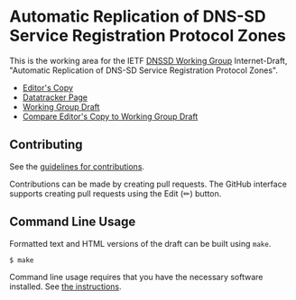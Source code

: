 # Automatic Replication of DNS-SD Service Registration Protocol Zones

This is the working area for the IETF [DNSSD Working Group](https://datatracker.ietf.org/group/dnssd/documents/) Internet-Draft, "Automatic Replication of DNS-SD Service Registration Protocol Zones".

* [Editor's Copy](https://dnssd-wg.github.io/draft-ietf-dnssd-srp-replication/#go.draft-ietf-dnssd-srp-replication.html)
* [Datatracker Page](https://datatracker.ietf.org/doc/draft-ietf-dnssd-srp-replication)
* [Working Group Draft](https://datatracker.ietf.org/doc/html/draft-ietf-dnssd-srp-replication)
* [Compare Editor's Copy to Working Group Draft](https://dnssd-wg.github.io/draft-ietf-dnssd-srp-replication/#go.draft-ietf-dnssd-srp-replication.diff)


## Contributing

See the
[guidelines for contributions](https://github.com/dnssd-wg/draft-ietf-dnssd-srp-replication/blob/main/CONTRIBUTING.md).

Contributions can be made by creating pull requests.
The GitHub interface supports creating pull requests using the Edit (✏) button.


## Command Line Usage

Formatted text and HTML versions of the draft can be built using `make`.

```sh
$ make
```

Command line usage requires that you have the necessary software installed.  See
[the instructions](https://github.com/martinthomson/i-d-template/blob/main/doc/SETUP.md).

